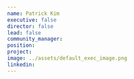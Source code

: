 ```yaml
---
name: Patrick Kim
executive: false
director: false
lead: false
community_manager:   
position:  
project:  
image: ../assets/default_exec_image.png
linkedin: 
---
```

